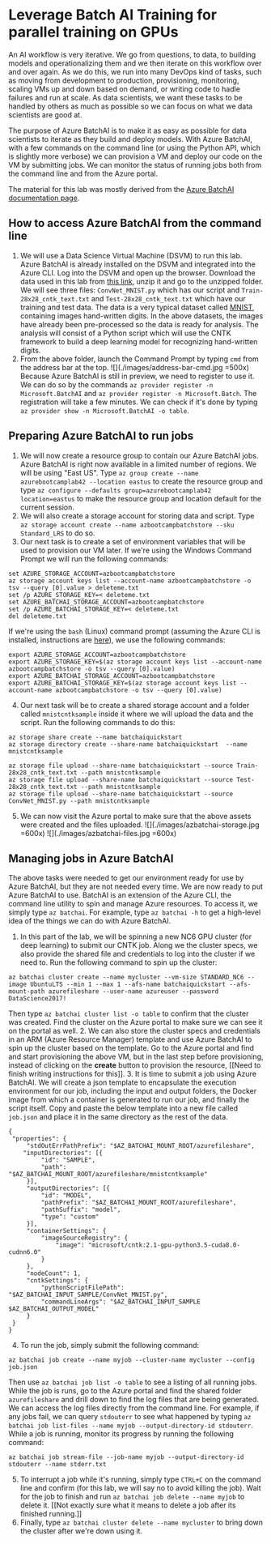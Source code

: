 # Leverage Batch AI Training for parallel training on GPUs

An AI workflow is very iterative. We go from questions, to data, to building models and operationalizing them and we then iterate on this workflow over and over again. As we do this, we run into many DevOps kind of tasks, such as moving from development to production, provisioning, monitoring, scaling VMs up and down based on demand, or writing code to hadle failures and run at scale. As data scientists, we want these tasks to be handled by others as much as possible so we can focus on what we data scientists are good at.

The purpose of Azure BatchAI is to make it as easy as possible for data scientists to iterate as they build and deploy models. With Azure BatchAI, with a few commands on the command line (or using the Python API, which is slightly more verbose) we can provision a VM and deploy our code on the VM by submitting jobs. We can monitor the status of running jobs both from the command line and from the Azure portal. 

The material for this lab was mostly derived from the [Azure BatchAI documentation page](https://docs.microsoft.com/en-us/azure/batch-ai/quickstart-cli).

## How to access Azure BatchAI from the command line

1. We will use a Data Science Virtual Machine (DSVM) to run this lab. Azure BatchAI is already installed on the DSVM and integrated into the Azure CLI. Log into the DSVM and open up the browser. Download the data used in this lab from [this link](https://batchaisamples.blob.core.windows.net/samples/BatchAIQuickStart.zip?st=2017-09-29T18%3A29%3A00Z&se=2099-12-31T08%3A00%3A00Z&sp=rl&sv=2016-05-31&sr=b&sig=hrAZfbZC%2BQ%2FKccFQZ7OC4b%2FXSzCF5Myi4Cj%2BW3sVZDo%3D), unzip it and go to the unzipped folder. We will see three files: `ConvNet_MNIST.py` which has our script and `Train-28x28_cntk_text.txt` and `Test-28x28_cntk_text.txt` which have our training and test data. The data is a very typical dataset called [MNIST](https://en.wikipedia.org/wiki/MNIST_database), containing images hand-written digits. In the above datasets, the images have already been pre-processed so the data is ready for analysis. The analysis will consist of a Python script which will use the CNTK framework to build a deep learning model for recognizing hand-written digits.
2. From the above folder, launch the Command Prompt by typing `cmd` from the address bar at the top.
![](./images/address-bar-cmd.jpg =500x)
Because Azure BatchAI is still in preview, we need to register to use it. We can do so by the commands `az provider register -n Microsoft.BatchAI` and `az provider register -n Microsoft.Batch`. The registration will take a few minutes. We can check if it's done by typing `az provider show -n Microsoft.BatchAI -o table`.

## Preparing Azure BatchAI to run jobs

1. We will now create a resource group to contain our Azure BatchAI jobs. Azure BatchAI is right now available in a limited number of regions. We will be using "East US". Type `az group create --name azurebootcamplab42 --location eastus` to create the resource group and type `az configure --defaults group=azurebootcamplab42 location=eastus` to make the resource group and location default for the current session.
2. We will also create a storage account for storing data and script. Type `az storage account create --name azbootcampbatchstore --sku Standard_LRS` to do so.
3. Our next task is to create a set of environment variables that will be used to provision our VM later. If we're using the Windows Command Prompt we will run the following commands:
```
set AZURE_STORAGE_ACCOUNT=azbootcampbatchstore
az storage account keys list --account-name azbootcampbatchstore -o tsv --query [0].value > deleteme.txt
set /p AZURE_STORAGE_KEY=< deleteme.txt
set AZURE_BATCHAI_STORAGE_ACCOUNT=azbootcampbatchstore
set /p AZURE_BATCHAI_STORAGE_KEY=< deleteme.txt
del deleteme.txt
```
If we're using the `bash` (Linux) command prompt (assuming the Azure CLI is installed, instructions are [here](https://docs.microsoft.com/en-us/cli/azure/install-azure-cli?view=azure-cli-latest)), we use the following commands:
```
export AZURE_STORAGE_ACCOUNT=azbootcampbatchstore
export AZURE_STORAGE_KEY=$(az storage account keys list --account-name azbootcampbatchstore -o tsv --query [0].value)
export AZURE_BATCHAI_STORAGE_ACCOUNT=azbootcampbatchstore
export AZURE_BATCHAI_STORAGE_KEY=$(az storage account keys list --account-name azbootcampbatchstore -o tsv --query [0].value)
```
4. Our next task will be to create a shared storage account and a folder called `mnistcntksample` inside it where we will upload the data and the script. Run the following commands to do this:
```
az storage share create --name batchaiquickstart
az storage directory create --share-name batchaiquickstart  --name mnistcntksample

az storage file upload --share-name batchaiquickstart --source Train-28x28_cntk_text.txt --path mnistcntksample
az storage file upload --share-name batchaiquickstart --source Test-28x28_cntk_text.txt --path mnistcntksample
az storage file upload --share-name batchaiquickstart --source ConvNet_MNIST.py --path mnistcntksample
```
5. We can now visit the Azure portal to make sure that the above assets were created and the files uploaded.
![](./images/azbatchai-storage.jpg =600x)
![](./images/azbatchai-files.jpg =600x)

## Managing jobs in Azure BatchAI

The above tasks were needed to get our environment ready for use by Azure BatchAI, but they are not needed every time. We are now ready to put Azure BatchAI to use. BatchAI is an extension of the Azure CLI, the command line utility to spin and manage Azure resources. To access it, we simply type `az batchai`. For example, type `az batchai -h` to get a high-level idea of the things we can do with Azure BatchAI.

1. In this part of the lab, we will be spinning a new NC6 GPU cluster (for deep learning) to submit our CNTK job. Along we the cluster specs, we also provide the shared file and credentials to log into the cluster if we need to. Run the following command to spin up the cluster:
```
az batchai cluster create --name mycluster --vm-size STANDARD_NC6 --image UbuntuLTS --min 1 --max 1 --afs-name batchaiquickstart --afs-mount-path azurefileshare --user-name azureuser --password DataScience2017!
```
Then type `az batchai cluster list -o table` to confirm that the cluster was created. Find the cluster on the Azure portal to make sure we can see it on the portal as well. 
2. We can also store the cluster specs and credentials in an ARM (Azure Resource Manager) template and use Azure BatchAI to spin up the cluster based on the template. Go to the Azure portal and find and start provisioning the above VM, but in the last step before provisioning, instead of clicking on the **create** button to provision the resource, [[Need to finish writing instructions for this]].
3. It is time to submit a job using Azure BatchAI. We will create a json template to encapsulate the execution environment for our job, including the input and output folders, the Docker image from which a container is generated to run our job, and finally the script itself. Copy and paste the below template into a new file called `job.json` and place it in the same directory as the rest of the data.
```
{
 "properties": {
     "stdOutErrPathPrefix": "$AZ_BATCHAI_MOUNT_ROOT/azurefileshare",
    "inputDirectories": [{
         "id": "SAMPLE",
         "path": "$AZ_BATCHAI_MOUNT_ROOT/azurefileshare/mnistcntksample"
     }],
     "outputDirectories": [{
         "id": "MODEL",
         "pathPrefix": "$AZ_BATCHAI_MOUNT_ROOT/azurefileshare",
         "pathSuffix": "model",
         "type": "custom"
     }],
     "containerSettings": {
         "imageSourceRegistry": {
             "image": "microsoft/cntk:2.1-gpu-python3.5-cuda8.0-cudnn6.0"
         }
     },
     "nodeCount": 1,
     "cntkSettings": {
         "pythonScriptFilePath": "$AZ_BATCHAI_INPUT_SAMPLE/ConvNet_MNIST.py",
         "commandLineArgs": "$AZ_BATCHAI_INPUT_SAMPLE $AZ_BATCHAI_OUTPUT_MODEL"
     }
 }
}
```
4. To run the job, simply submit the following command:
```
az batchai job create --name myjob --cluster-name mycluster --config job.json
```
Then use `az batchai job list -o table` to see a listing of all running jobs. While the job is runs, go to the Azure portal and find the shared folder `azurefileshare` and drill down to find the log files that are being generated. We can access the log files directly from the command line. For example, if any jobs fail, we can query `stdouterr` to see what happened by typing `az batchai job list-files --name myjob --output-directory-id stdouterr`. While a job is running, monitor its progress by running the following command:
```
az batchai job stream-file --job-name myjob --output-directory-id stdouterr --name stderr.txt
```
5. To interrupt a job while it's running, simply type `CTRL+C` on the command line and confirm (for this lab, we will say no to avoid killing the job). Wait for the job to finish and run `az batchai job delete --name myjob` to delete it. [[Not exactly sure what it means to delete a job after its finished running.]]
6. Finally, type `az batchai cluster delete --name mycluster` to bring down the cluster after we're down using it.